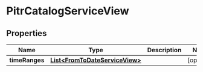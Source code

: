 

# PitrCatalogServiceView


## Properties

Name | Type | Description | Notes
------------ | ------------- | ------------- | -------------
**timeRanges** | [**List&lt;FromToDateServiceView&gt;**](FromToDateServiceView.md) |  |  [optional]



